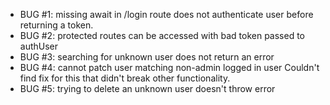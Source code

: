 - BUG #1: missing await in /login route does not authenticate user before returning a token.
- BUG #2: protected routes can be accessed with bad token passed to authUser
- BUG #3: searching for unknown user does not return an error
- BUG #4: cannot patch user matching non-admin logged in user
    Couldn't find fix for this that didn't break other functionality.
- BUG #5: trying to delete an unknown user doesn't throw error